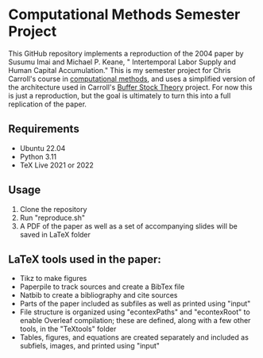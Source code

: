 # Computational Methods Semester Project

This GitHub repository implements a reproduction of the 2004 paper by Susumu Imai and Michael P. Keane, " Intertemporal Labor Supply and Human Capital Accumulation." This is my semester project for Chris Carroll's course in [computational methods](https://github.com/ccarrollATjhuecon/Methods), and uses a simplified version of the architecture used in Carroll's [Buffer Stock Theory](https://github.com/econ-ark/BufferStockTheory) project.  For now this is just a reproduction, but the goal is ultimately to turn this into a full replication of the paper.

## Requirements
- Ubuntu 22.04
- Python 3.11
- TeX Live 2021 or 2022

## Usage

1. Clone the repository
2. Run "reproduce.sh"
3. A PDF of the paper as well as a set of accompanying slides will be saved in LaTeX folder

## LaTeX tools used in the paper:
- Tikz to make figures
- Paperpile to track sources and create a BibTex file
- Natbib to create a bibliography and cite sources
- Parts of the paper included as subfiles as well as printed using "input"
- File structure is organized using "econtexPaths" and "econtexRoot" to enable Overleaf compilation; these are defined, along with a few other tools, in the "TeXtools" folder
- Tables, figures, and equations are created separately and included as subfiels, images, and printed using "input"